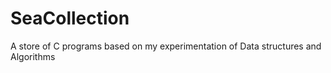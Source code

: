 # SeaCollection
A store of C programs based on my experimentation of Data structures and Algorithms
